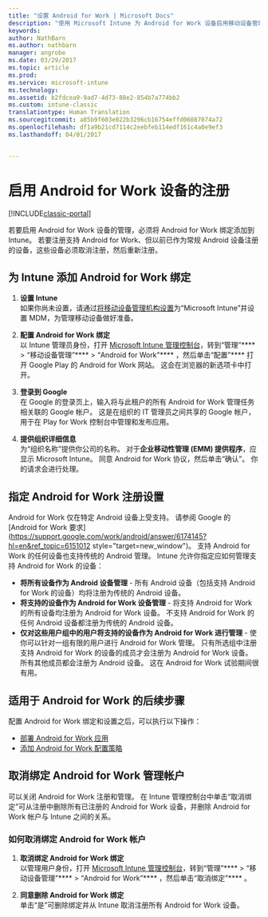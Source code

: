 ```yaml
---
title: "设置 Android for Work | Microsoft Docs"
description: "使用 Microsoft Intune 为 Android for Work 设备启用移动设备管理 (MDM)。"
keywords: 
author: NathBarn
ms.author: nathbarn
manager: angrobe
ms.date: 03/29/2017
ms.topic: article
ms.prod: 
ms.service: microsoft-intune
ms.technology: 
ms.assetid: b2fdcea9-9ad7-4d73-88e2-854b7a774bb2
ms.custom: intune-classic
translationtype: Human Translation
ms.sourcegitcommit: a85b9f603e022b3296cb16754effd06087074a72
ms.openlocfilehash: df1a9b21cd7114c2eebfeb114edf161c4a0e9ef3
ms.lasthandoff: 04/01/2017


---
```


# <a name="enable-enrollment-of-android-for-work-devices"></a>启用 Android for Work 设备的注册

[!INCLUDE[classic-portal](../includes/classic-portal.md)]

若要启用 Android for Work 设备的管理，必须将 Android for Work 绑定添加到 Intune。 若要注册支持 Android for Work、但以前已作为常规 Android 设备注册的设备，这些设备必须取消注册，然后重新注册。

## <a name="add-android-for-work-binding-for-intune"></a>为 Intune 添加 Android for Work 绑定

1. **设置 Intune**<br>
如果你尚未设置，请通过[将移动设备管理机构设置](https://docs.microsoft.com/intune/get-started/start-with-a-paid-subscription-to-microsoft-intune-step-8#enable-device-enrollment)为“Microsoft Intune”并设置 MDM，为管理移动设备做好准备。

2. **配置 Android for Work 绑定**<br>
   以 Intune 管理员身份，打开 [Microsoft Intune 管理控制台](http://manage.microsoft.com)，转到“管理”**** &gt; “移动设备管理”**** &gt; “Android for Work”**** ，然后单击“配置”**** 打开 Google Play 的 Android for Work 网站。 这会在浏览器的新选项卡中打开。

3. **登录到 Google**<br>
   在 Google 的登录页上，输入将与此租户的所有 Android for Work 管理任务相关联的 Google 帐户。 这是在组织的 IT 管理员之间共享的 Google 帐户，用于在 Play for Work 控制台中管理和发布应用。

4. **提供组织详细信息**<br>
   为“组织名称”提供你公司的名称。 对于**企业移动性管理 (EMM) 提供程序**，应显示 Microsoft Intune。 同意 Android for Work 协议，然后单击“确认”。 你的请求会进行处理。

## <a name="specify-android-for-work-enrollment-settings"></a>指定 Android for Work 注册设置
   Android for Work 仅在特定 Android 设备上受支持。 请参阅 Google 的 [Android for Work 要求](https://support.google.com/work/android/answer/6174145?hl=en&ref_topic=6151012 style="target=new_window")。  支持 Android for Work 的任何设备也支持传统的 Android 管理。  Intune 允许你指定应如何管理支持 Android for Work 的设备：

   - **将所有设备作为 Android 设备管理** - 所有 Android 设备（包括支持 Android for Work 的设备）均将注册为传统的 Android 设备。
   - **将支持的设备作为 Android for Work 设备管理** - 将支持 Android for Work 的所有设备均注册为 Android for Work 设备。 不支持 Android for Work 的任何 Android 设备都注册为传统的 Android 设备。
   - **仅对这些用户组中的用户将支持的设备作为 Android for Work 进行管理** - 使你可以针对一组有限的用户进行 Android for Work 管理。 只有所选组中注册支持 Android for Work 的设备的成员才会注册为 Android for Work 设备。 所有其他成员都会注册为 Android 设备。 这在 Android for Work 试验期间很有用。

## <a name="next-steps-for-android-for-work"></a>适用于 Android for Work 的后续步骤
配置 Android for Work 绑定和设置之后，可以执行以下操作：
- [部署 Android for Work 应用](android-for-work-apps.md)
- [添加 Android for Work 配置策略](android-for-work-policy-settings-in-microsoft-intune.md)

## <a name="unbinding-your-android-for-work-administrative-account"></a>取消绑定 Android for Work 管理帐户

可以关闭 Android for Work 注册和管理。 在 Intune 管理控制台中单击“取消绑定”可从注册中删除所有已注册的 Android for Work 设备，并删除 Android for Work 帐户与 Intune 之间的关系。

### <a name="how-to-unbind-an-android-for-work-account"></a>如何取消绑定 Android for Work 帐户

1. **取消绑定 Android for Work 绑定**<br>
   以管理用户身份，打开 [Microsoft Intune 管理控制台](http://manage.microsoft.com)，转到“管理”**** &gt; “移动设备管理”**** &gt; “Android for Work”**** ，然后单击“取消绑定”**** 。

2. **同意删除 Android for Work 绑定**<br>
  单击“是”可删除绑定并从 Intune 取消注册所有 Android for Work 设备。

